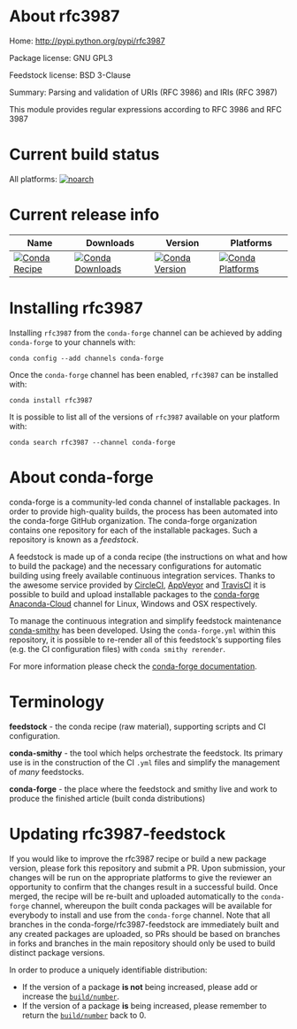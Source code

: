 About rfc3987
=============

Home: http://pypi.python.org/pypi/rfc3987

Package license: GNU GPL3

Feedstock license: BSD 3-Clause

Summary: Parsing and validation of URIs (RFC 3986) and IRIs (RFC 3987)

This module provides regular expressions according to RFC 3986 and RFC 3987

Current build status
====================

All platforms:
[![noarch](https://img.shields.io/circleci/project/github/conda-forge/rfc3987-feedstock/master.svg?label=noarch)](https://circleci.com/gh/conda-forge/rfc3987-feedstock)

Current release info
====================

| Name | Downloads | Version | Platforms |
| --- | --- | --- | --- |
| [![Conda Recipe](https://img.shields.io/badge/recipe-rfc3987-green.svg)](https://anaconda.org/conda-forge/rfc3987) | [![Conda Downloads](https://img.shields.io/conda/dn/conda-forge/rfc3987.svg)](https://anaconda.org/conda-forge/rfc3987) | [![Conda Version](https://img.shields.io/conda/vn/conda-forge/rfc3987.svg)](https://anaconda.org/conda-forge/rfc3987) | [![Conda Platforms](https://img.shields.io/conda/pn/conda-forge/rfc3987.svg)](https://anaconda.org/conda-forge/rfc3987) |

Installing rfc3987
==================

Installing `rfc3987` from the `conda-forge` channel can be achieved by adding `conda-forge` to your channels with:

```
conda config --add channels conda-forge
```

Once the `conda-forge` channel has been enabled, `rfc3987` can be installed with:

```
conda install rfc3987
```

It is possible to list all of the versions of `rfc3987` available on your platform with:

```
conda search rfc3987 --channel conda-forge
```


About conda-forge
=================

conda-forge is a community-led conda channel of installable packages.
In order to provide high-quality builds, the process has been automated into the
conda-forge GitHub organization. The conda-forge organization contains one repository
for each of the installable packages. Such a repository is known as a *feedstock*.

A feedstock is made up of a conda recipe (the instructions on what and how to build
the package) and the necessary configurations for automatic building using freely
available continuous integration services. Thanks to the awesome service provided by
[CircleCI](https://circleci.com/), [AppVeyor](http://www.appveyor.com/)
and [TravisCI](https://travis-ci.org/) it is possible to build and upload installable
packages to the [conda-forge](https://anaconda.org/conda-forge)
[Anaconda-Cloud](http://docs.anaconda.org/) channel for Linux, Windows and OSX respectively.

To manage the continuous integration and simplify feedstock maintenance
[conda-smithy](http://github.com/conda-forge/conda-smithy) has been developed.
Using the ``conda-forge.yml`` within this repository, it is possible to re-render all of
this feedstock's supporting files (e.g. the CI configuration files) with ``conda smithy rerender``.

For more information please check the [conda-forge documentation](https://conda-forge.org/docs/).

Terminology
===========

**feedstock** - the conda recipe (raw material), supporting scripts and CI configuration.

**conda-smithy** - the tool which helps orchestrate the feedstock.
                   Its primary use is in the construction of the CI ``.yml`` files
                   and simplify the management of *many* feedstocks.

**conda-forge** - the place where the feedstock and smithy live and work to
                  produce the finished article (built conda distributions)


Updating rfc3987-feedstock
==========================

If you would like to improve the rfc3987 recipe or build a new
package version, please fork this repository and submit a PR. Upon submission,
your changes will be run on the appropriate platforms to give the reviewer an
opportunity to confirm that the changes result in a successful build. Once
merged, the recipe will be re-built and uploaded automatically to the
`conda-forge` channel, whereupon the built conda packages will be available for
everybody to install and use from the `conda-forge` channel.
Note that all branches in the conda-forge/rfc3987-feedstock are
immediately built and any created packages are uploaded, so PRs should be based
on branches in forks and branches in the main repository should only be used to
build distinct package versions.

In order to produce a uniquely identifiable distribution:
 * If the version of a package **is not** being increased, please add or increase
   the [``build/number``](http://conda.pydata.org/docs/building/meta-yaml.html#build-number-and-string).
 * If the version of a package **is** being increased, please remember to return
   the [``build/number``](http://conda.pydata.org/docs/building/meta-yaml.html#build-number-and-string)
   back to 0.